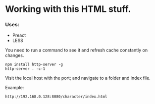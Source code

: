 # Working with this HTML stuff.

### Uses:

-   Preact
-   LESS

You need to run a command to see it and refresh cache constantly on changes.

```
npm install http-server -g
http-server . -c-1
```

Visit the local host with the port; and navigate to a folder and index file.

Example:

```
http://192.168.0.128:8080/character/index.html
```
